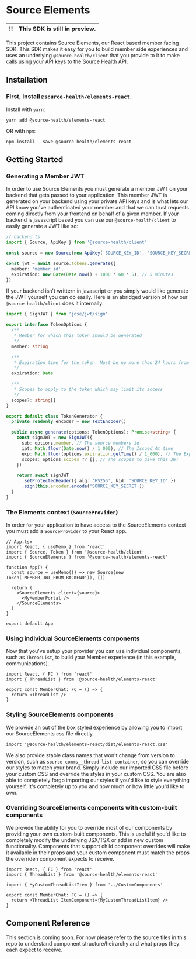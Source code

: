 #  Source Elements

:bangbang: | This SDK is still in preview.
:---: | :---

This project contains Source Elements, our React based member facing SDK. This SDK makes it easy for you to build member side experiences and uses an underlying `@source-health/client` that you provide to it to make calls using your API keys to the Source Health API. 

## Installation

### First, install `@source-health/elements-react`.

Install with `yarn`:

```
yarn add @source-health/elements-react
```

OR with `npm`:

```
npm install --save @source-health/elements-react
```

##  Getting Started

### Generating a Member JWT
In order to use Source Elements you must generate a member JWT on your backend that gets passed to your application. This member JWT is generated on your backend using your private API keys and is what lets our API know you've authenticated your member and that we can trust requests coming directly from your frontend on behalf of a given member. If your backend is javascript based you can use our `@source-health/client` to easily generate a JWT like so:

```typescript
// backend.ts
import { Source, ApiKey } from '@source-health/client'

const source = new Source(new ApiKey('SOURCE_KEY_ID', 'SOURCE_KEY_SECRET'))

const jwt = await source.tokens.generate({
  member: 'member_id',
  expiration: new Date(Date.now() + 1000 * 60 * 5), // 5 minutes
})
```

If your backend isn't writtern in javascript or you simply would like generate the JWT yourself you can do easily. Here is an abridged version of how our `@source-health/client` does it internally:

```typescript
import { SignJWT } from 'jose/jwt/sign'

export interface TokenOptions {
  /**
   * Member for which this token should be generated
   */
  member: string

  /**
   * Expiration time for the token. Must be no more than 24 hours from now.
   */
  expiration: Date

  /**
   * Scopes to apply to the token which may limit its access
   */
  scopes?: string[]
}

export default class TokenGenerator {
  private readonly encoder = new TextEncoder()

  public async generate(options: TokenOptions): Promise<string> {
    const signJWT = new SignJWT({
      sub: options.member, // The source members id
      iat: Math.floor(Date.now() / 1_000), // The Issued At time
      exp: Math.floor(options.expiration.getTime() / 1_000), // The Expiration Time
      scopes: options.scopes ?? [], // The scopes to give this JWT
    })

    return await signJWT
      .setProtectedHeader({ alg: 'HS256', kid: 'SOURCE_KEY_ID' })
      .sign(this.encoder.encode('SOURCE_KEY_SECRET'))
  }
}
```

### The Elements context (`SourceProvider`)
In order for your application to have access to the SourceElements context you must add a `SourceProvider` to your React app.

```tsx
// App.tsx
import React, { useMemo } from 'react'
import { Source, Token } from '@source-health/client'
import { SourceElements } from '@source-health/elements-react'

function App() {
  const source = useMemo(() => new Source(new Token('MEMBER_JWT_FROM_BACKEND')), [])

  return (
    <SourceElements client={source}>
      <MyMemberPortal />
    </SourceElements>
  )
}

export default App
```

### Using individual SourceElements components
Now that you've setup your provider you can use individual components, such as `ThreadList`, to build your Member experience (in this example, communications).

```tsx
import React, { FC } from 'react'
import { ThreadList } from '@source-health/elements-react'

export const MemberChat: FC = () => {
  return <ThreadList />
}
```

### Styling SourceElements components
We provide an out of the box styled experience by allowing you to import our SourceElements css file directly.
```tsx
import '@source-health/elements-react/dist/elements-react.css'
```

We also provide stable class names that won't change from version to version, such as `source-comms__thread-list-container`, so you can override our styles to match your brand. Simply include our imported CSS file before your custom CSS and override the styles in your custom CSS. You are also able to completely forgo importing our styles if you'd like to style everything yourself. It's completely up to you and how much or how little you'd like to own.

### Overriding SourceElements components with custom-built components
We provide the ability for you to override most of our components by providing your own custom-built components. This is useful if you'd like to completely modify the underlying JSX/TSX or add in new custom functionality. Components that support child component overrides will make it available in their props and your custom component must match the props the overriden component expects to receive.

```tsx
import React, { FC } from 'react'
import { ThreadList } from '@source-health/elements-react'

import { MyCustomThreadListItem } from '../CustomComponents'

export const MemberChat: FC = () => {
  return <ThreadList ItemComponent={MyCustomThreadListItem} />
}
```

## Component Reference
This section is coming soon. For now please refer to the source files in this repo to understand component structure/heirarchy and what props they each expect to receive.

